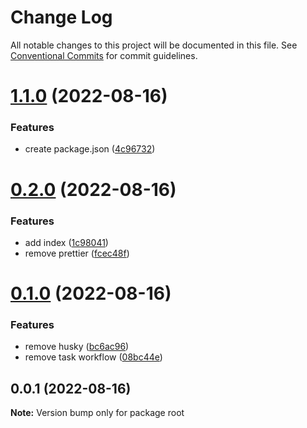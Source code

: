 # Change Log

All notable changes to this project will be documented in this file.
See [Conventional Commits](https://conventionalcommits.org) for commit guidelines.

# [1.1.0](https://github.com/onclass-learning/core/compare/v0.2.0...v1.1.0) (2022-08-16)


### Features

* create package.json ([4c96732](https://github.com/onclass-learning/core/commit/4c96732e63e43d03381c808d275be96fe645be59))





# [0.2.0](https://github.com/onclass-learning/core/compare/v0.1.0...v0.2.0) (2022-08-16)


### Features

* add index ([1c98041](https://github.com/onclass-learning/core/commit/1c98041a1bb46d438d0bd49d088a8ef094c071f0))
* remove prettier ([fcec48f](https://github.com/onclass-learning/core/commit/fcec48fa2a98f4ef5653ec170c86f63f4f06fc57))





# [0.1.0](https://github.com/onclass-learning/core/compare/v0.0.1...v0.1.0) (2022-08-16)


### Features

* remove husky ([bc6ac96](https://github.com/onclass-learning/core/commit/bc6ac963303f278207a94931aa774753efe1c866))
* remove task workflow ([08bc44e](https://github.com/onclass-learning/core/commit/08bc44e73c0e91147c46f06e2ee9ef2bfeca7ae9))





## 0.0.1 (2022-08-16)

**Note:** Version bump only for package root
